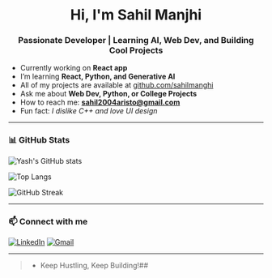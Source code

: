 <h1 align="center">Hi, I'm Sahil Manjhi</h1>
<h3 align="center">Passionate Developer | Learning AI, Web Dev, and Building Cool Projects</h3>

- Currently working on **React app**
- I’m learning **React, Python, and Generative AI**
- All of my projects are available at [github.com/sahilmanghi](https://github.com/sahilsharda)
- Ask me about **Web Dev, Python, or College Projects**
- How to reach me: **sahil2004aristo@gmail.com**
- Fun fact: *I dislike C++ and love UI design*

---

### 📊 GitHub Stats

![Yash's GitHub stats](https://github-readme-stats.vercel.app/api?username=sahilsharda&show_icons=true&theme=radical)

![Top Langs](https://github-readme-stats.vercel.app/api/top-langs/?username=sahilsharda&layout=compact&theme=radical)

![GitHub Streak](https://github-readme-streak-stats.herokuapp.com/?user=sahilsharda&theme=radical)

---

### 📫 Connect with me

[![LinkedIn](https://img.shields.io/badge/LinkedIn-blue?style=for-the-badge&logo=linkedin&logoColor=white)]([https://www.linkedin.com/in/yash-sharma-6960ab326/](https://www.linkedin.com/in/sahil-manjhi-099663278/))
[![Gmail](https://img.shields.io/badge/Gmail-red?style=for-the-badge&logo=gmail&logoColor=white)](mailto:sahil2004aristo@gmail.com)

---

> - Keep Hustling, Keep Building!## 

<!--
**sahilsharda/sahilsharda** is a ✨ _special_ ✨ repository because its `README.md` (this file) appears on your GitHub profile.

Here are some ideas to get you started:

- 🔭 I’m currently working on ...
- 🌱 I’m currently learning ...
- 👯 I’m looking to collaborate on ...
- 🤔 I’m looking for help with ...
- 💬 Ask me about ...
- 📫 How to reach me: ...
- 😄 Pronouns: ...
- ⚡ Fun fact: ...
-->
